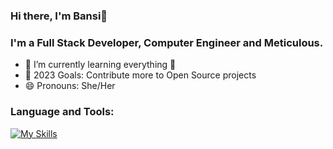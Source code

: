 ### Hi there, I'm Bansi👋
### I'm a Full Stack Developer, Computer Engineer and Meticulous.

- 🌱 I’m currently learning everything 🤣
- 🥅 2023 Goals: Contribute more to Open Source projects
- 😄 Pronouns: She/Her

### Language and Tools:

[![My Skills](https://skills.thijs.gg/icons?i=html,css,js,react,nodejs,mongodb,angular,php,java,git,postman,vscode,mysql,=dark)](https://skills.thijs.gg)









